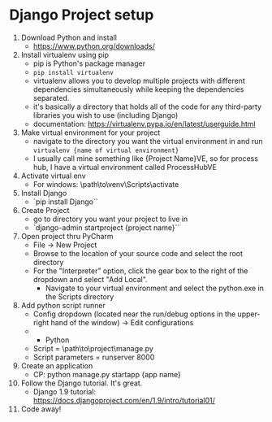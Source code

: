 # Django Project setup
1) Download Python and install
    - https://www.python.org/downloads/
2) Install virtualenv using pip
    - pip is Python's package manager
    - `pip install virtualenv`
    - virtualenv allows you to develop multiple projects with different dependencies simultaneously while keeping the dependencies separated.
    - it's basically a directory that holds all of the code for any third-party libraries you wish to use (including Django)
    - documentation: https://virtualenv.pypa.io/en/latest/userguide.html
3) Make virtual environment for your project
    - navigate to the directory you want the virtual environment in and run `virtualenv {name of virtual environment}`
    - I usually call mine something like {Project Name}VE, so for process hub, I have a virtual environment called ProcessHubVE
2) Activate virtual env
	- For windows: \path\to\venv\Scripts\activate
3) Install Django
	- `pip install Django``
4) Create Project
	- go to directory you want your project to live in
	- `django-admin startproject {project name}``
5) Open project thru PyCharm
    - File -> New Project
    - Browse to the location of your source code and select the root directory
    - For the "Interpreter" option, click the gear box to the right of the dropdown and select "Add Local".
        - Navigate to your virtual environment and select the python.exe in the Scripts directory
8) Add python script runner
	- Config dropdown (located near the run/debug options in the upper-right hand of the window) -> Edit configurations
	- + Python
	- Script = \path\to\project\manage.py
	- Script parameters = runserver 8000
9) Create an application
	- CP: python manage.py startapp {app name}
10) Follow the Django tutorial. It's great.
    - Django 1.9 tutorial: https://docs.djangoproject.com/en/1.9/intro/tutorial01/
10) Code away!
